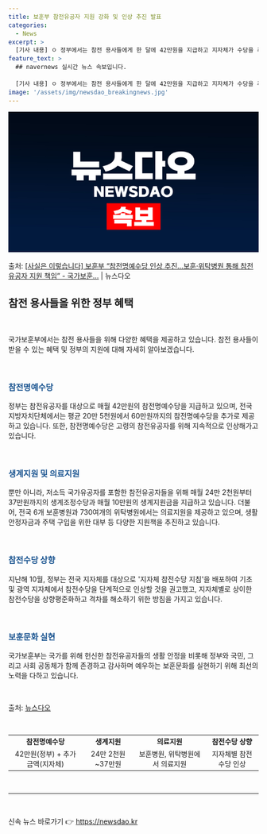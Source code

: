 ```yaml
---
title: 보훈부 참전유공자 지원 강화 및 인상 추진 발표
categories:
  - News
excerpt: >
  [기사 내용] ㅇ 정부에서는 참전 용사들에게 한 달에 42만원을 지급하고 지자체가 수당을 추가 지급하지만, …
feature_text: >
  ## navernews 실시간 뉴스 속보입니다.

  [기사 내용] ㅇ 정부에서는 참전 용사들에게 한 달에 42만원을 지급하고 지자체가 수당을 추가 지급하지만, …
image: '/assets/img/newsdao_breakingnews.jpg'
---
```


![뉴스다오 속보](/assets/img/newsdao_breakingnews.jpg)

<p>출처: <a href="https://newsdao.kr/3185" rel="dofollow">[사실은 이렇습니다] 보훈부 “참전명예수당 인상 추진…보훈·위탁병원 통해 참전유공자 지원 책임” - 국가보훈…</a> | 뉴스다오</p>

<h2 data-ke-size="size26">참전 용사들을 위한 정부 혜택</h2>
<p data-ke-size="size16">&nbsp;</p>
국가보훈부에서는 참전 용사들을 위해 다양한 혜택을 제공하고 있습니다. 참전 용사들이 받을 수 있는 혜택 및 정부의 지원에 대해 자세히 알아보겠습니다.
<p data-ke-size="size16">&nbsp;</p>

<h3><b><span style="color: #1a5490;">참전명예수당</span></b></h3>
<p data-ke-size="size16">정부는 참전유공자를 대상으로 매월 42만원의 참전명예수당을 지급하고 있으며, 전국 지방자치단체에서는 평균 20만 5천원에서 60만원까지의 참전명예수당을 추가로 제공하고 있습니다. 또한, 참전명예수당은 고령의 참전유공자를 위해 지속적으로 인상해가고 있습니다.</p>
<p data-ke-size="size16">&nbsp;</p>

<h3><b><span style="color: #1a5490;">생계지원 및 의료지원</span></b></h3>
<p data-ke-size="size16">뿐만 아니라, 저소득 국가유공자를 포함한 참전유공자들을 위해 매월 24만 2천원부터 37만원까지의 생계조정수당과 매월 10만원의 생계지원금을 지급하고 있습니다. 더불어, 전국 6개 보훈병원과 730여개의 위탁병원에서는 의료지원을 제공하고 있으며, 생활안정자금과 주택 구입을 위한 대부 등 다양한 지원책을 추진하고 있습니다.</p>
<p data-ke-size="size16">&nbsp;</p>

<h3><b><span style="color: #1a5490;">참전수당 상향</span></b></h3>
<p data-ke-size="size16">지난해 10월, 정부는 전국 지자체를 대상으로 '지자체 참전수당 지침'을 배포하여 기초 및 광역 지자체에서 참전수당을 단계적으로 인상할 것을 권고했고, 지자체별로 상이한 참전수당을 상향평준화하고 격차를 해소하기 위한 방침을 가지고 있습니다.</p>
<p data-ke-size="size16">&nbsp;</p>

<h3><b><span style="color: #1a5490;">보훈문화 실현</span></b></h3>
<p data-ke-size="size16">국가보훈부는 국가를 위해 헌신한 참전유공자들의 생활 안정을 비롯해 정부와 국민, 그리고 사회 공동체가 함께 존경하고 감사하며 예우하는 보훈문화를 실현하기 위해 최선의 노력을 다하고 있습니다.</p>
<p data-ke-size="size16">&nbsp;</p>
출처: <a href="https://newsdao.kr/3185">뉴스다오</a>
<p data-ke-size="size16">&nbsp;</p>
<table>
  <tbody>
    <tr>
      <td style="text-align: center; height: 17px;"><b>참전명예수당</b></td>
      <td style="text-align: center; height: 17px;"><b>생계지원</b></td>
      <td style="text-align: center; height: 17px;"><b>의료지원</b></td>
      <td style="text-align: center; height: 17px;"><b>참전수당 상향</b></td>
    </tr>
    <tr>
      <td style="text-align: center;">42만원(정부) + 추가금액(지자체)</td>
      <td style="text-align: center;">24만 2천원~37만원</td>
      <td style="text-align: center;">보훈병원, 위탁병원에서 의료지원</td>
      <td style="text-align: center;">지자체별 참전수당 인상</td>
    </tr>
  </tbody>
</table>
<p data-ke-size="size16">&nbsp;</p>
<hr>
<p data-ke-size="size16">&nbsp;</p> 

신속 뉴스 바로가기 👉 <a href="https://newsdao.kr" rel="dofollow">https://newsdao.kr</a>


